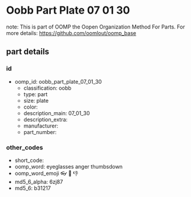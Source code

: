 # Oobb Part Plate 07 01 30  

note: This is part of OOMP the Oopen Organization Method For Parts. For more details: https://github.com/oomlout/oomp_base

##  part details





### id
* oomp_id: oobb_part_plate_07_01_30
  * classification: oobb
  * type: part
  * size: plate
  * color: 
  * description_main: 07_01_30
  * description_extra: 
  * manufacturer: 
  * part_number: 

### other_codes
* short_code: 
* oomp_word: eyeglasses anger thumbsdown
* oomp_word_emoji :eyeglasses: :anger: :thumbsdown:
* md5_6_alpha: 6zj87
* md5_6: b31217